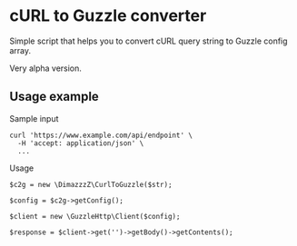 # cURL to Guzzle converter

Simple script that helps you to convert cURL query string to Guzzle config array.

Very alpha version.

## Usage example

Sample input

```
curl 'https://www.example.com/api/endpoint' \
  -H 'accept: application/json' \
  ...
```

Usage

```
$c2g = new \DimazzzZ\CurlToGuzzle($str);

$config = $c2g->getConfig();

$client = new \GuzzleHttp\Client($config);

$response = $client->get('')->getBody()->getContents();
```
